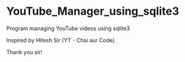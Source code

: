 # YouTube_Manager_using_sqlite3
Program managing YouTube videos using sqlite3

Inspired by Hitesh Sir (YT - Chai aur Code).

Thank you sir!
